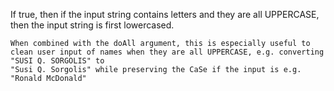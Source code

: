 If true, then if the input string contains letters and they are all UPPERCASE, then the input string is first lowercased.

    When combined with the doAll argument, this is especially useful to clean user input of names when they are all UPPERCASE, e.g. converting "SUSI Q. SORGOLIS" to
    "Susi Q. Sorgolis" while preserving the CaSe if the input is e.g. "Ronald McDonald"